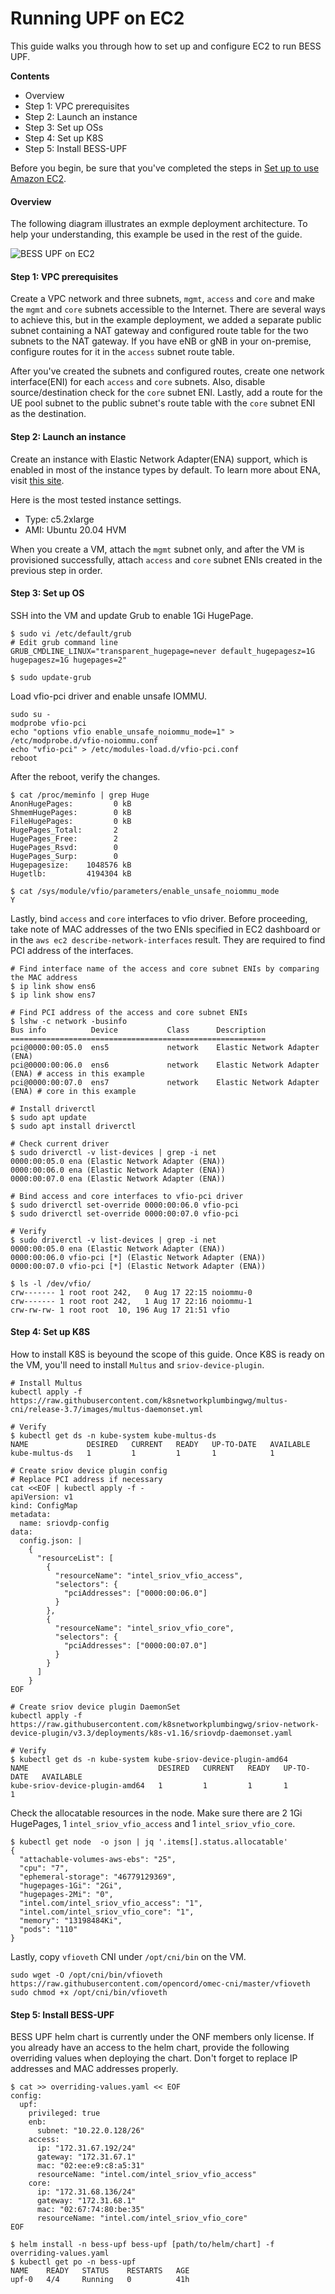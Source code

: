 <!--
SPDX-License-Identifier: Apache-2.0
Copyright 2021 Open Networking Foundation
-->
# Running UPF on EC2

This guide walks you through how to set up and configure EC2 to run BESS UPF.

**Contents**
- Overview
- Step 1: VPC prerequisites
- Step 2: Launch an instance
- Step 3: Set up OSs
- Step 4: Set up K8S
- Step 5: Install BESS-UPF

Before you begin, be sure that you've completed the steps in [Set up to use Amazon EC2](https://docs.aws.amazon.com/AWSEC2/latest/UserGuide/get-set-up-for-amazon-ec2.html).

#### Overview

The following diagram illustrates an exmple deployment architecture. To help your understanding, this example be used in the rest of the guide.

![BESS UPF on EC2](images/bess-upf-on-ec2.svg "BESS UPF on EC2")


#### Step 1: VPC prerequisites

Create a VPC network and three subnets, `mgmt`, `access` and `core` and make the `mgmt` and `core` subnets accessible to the Internet. There are several ways to achieve this, but in the example deployment, we added a separate public subnet containing a NAT gateway and configured route table for the two subnets to the NAT gateway. If you have eNB or gNB in your on-premise, configure routes for it in the `access` subnet route table.

After you've created the subnets and configured routes, create one network interface(ENI) for each `access` and `core` subnets. Also, disable source/destination check for the `core` subnet ENI. Lastly, add a route for the UE pool subnet to the public subnet's route table with the `core` subnet ENI as the destination.

#### Step 2: Launch an instance

Create an instance with Elastic Network Adapter(ENA) support, which is enabled in most of the instance types by default. To learn more about ENA, visit [this site](https://docs.aws.amazon.com/AWSEC2/latest/UserGuide/enhanced-networking-ena.html).

Here is the most tested instance settings.
* Type: c5.2xlarge
* AMI: Ubuntu 20.04 HVM

When you create a VM, attach the `mgmt` subnet only, and after the VM is provisioned successfully, attach `access` and `core` subnet ENIs created in the previous step in order.

#### Step 3: Set up OS

SSH into the VM and update Grub to enable 1Gi HugePage.

```
$ sudo vi /etc/default/grub
# Edit grub command line
GRUB_CMDLINE_LINUX="transparent_hugepage=never default_hugepagesz=1G hugepagesz=1G hugepages=2"

$ sudo update-grub
```

Load vfio-pci driver and enable unsafe IOMMU.
```
sudo su -
modprobe vfio-pci
echo "options vfio enable_unsafe_noiommu_mode=1" > /etc/modprobe.d/vfio-noiommu.conf
echo "vfio-pci" > /etc/modules-load.d/vfio-pci.conf
reboot
```

After the reboot, verify the changes.
```
$ cat /proc/meminfo | grep Huge
AnonHugePages:         0 kB
ShmemHugePages:        0 kB
FileHugePages:         0 kB
HugePages_Total:       2
HugePages_Free:        2
HugePages_Rsvd:        0
HugePages_Surp:        0
Hugepagesize:    1048576 kB
Hugetlb:         4194304 kB

$ cat /sys/module/vfio/parameters/enable_unsafe_noiommu_mode
Y
```

Lastly, bind `access` and `core` interfaces to vfio driver.
Before proceeding, take note of MAC addresses of the two ENIs specified in EC2 dashboard or in the `aws ec2 describe-network-interfaces` result. They are required to find PCI address of the interfaces.

```
# Find interface name of the access and core subnet ENIs by comparing the MAC address
$ ip link show ens6
$ ip link show ens7

# Find PCI address of the access and core subnet ENIs
$ lshw -c network -businfo
Bus info          Device           Class      Description
=========================================================
pci@0000:00:05.0  ens5             network    Elastic Network Adapter (ENA)
pci@0000:00:06.0  ens6             network    Elastic Network Adapter (ENA) # access in this example
pci@0000:00:07.0  ens7             network    Elastic Network Adapter (ENA) # core in this example

# Install driverctl
$ sudo apt update
$ sudo apt install driverctl

# Check current driver
$ sudo driverctl -v list-devices | grep -i net
0000:00:05.0 ena (Elastic Network Adapter (ENA))
0000:00:06.0 ena (Elastic Network Adapter (ENA))
0000:00:07.0 ena (Elastic Network Adapter (ENA))

# Bind access and core interfaces to vfio-pci driver
$ sudo driverctl set-override 0000:00:06.0 vfio-pci
$ sudo driverctl set-override 0000:00:07.0 vfio-pci

# Verify
$ sudo driverctl -v list-devices | grep -i net
0000:00:05.0 ena (Elastic Network Adapter (ENA))
0000:00:06.0 vfio-pci [*] (Elastic Network Adapter (ENA))
0000:00:07.0 vfio-pci [*] (Elastic Network Adapter (ENA))

$ ls -l /dev/vfio/
crw------- 1 root root 242,   0 Aug 17 22:15 noiommu-0
crw------- 1 root root 242,   1 Aug 17 22:16 noiommu-1
crw-rw-rw- 1 root root  10, 196 Aug 17 21:51 vfio
```

#### Step 4: Set up K8S

How to install K8S is beyound the scope of this guide. Once K8S is ready on the VM, you'll need to install `Multus` and `sriov-device-plugin`.

```
# Install Multus
kubectl apply -f https://raw.githubusercontent.com/k8snetworkplumbingwg/multus-cni/release-3.7/images/multus-daemonset.yml

# Verify
$ kubectl get ds -n kube-system kube-multus-ds
NAME             DESIRED   CURRENT   READY   UP-TO-DATE   AVAILABLE
kube-multus-ds   1         1         1       1            1

# Create sriov device plugin config
# Replace PCI address if necessary
cat <<EOF | kubectl apply -f -
apiVersion: v1
kind: ConfigMap
metadata:
  name: sriovdp-config
data:
  config.json: |
    {
      "resourceList": [
        {
          "resourceName": "intel_sriov_vfio_access",
          "selectors": {
            "pciAddresses": ["0000:00:06.0"]
          }
        },
        {
          "resourceName": "intel_sriov_vfio_core",
          "selectors": {
            "pciAddresses": ["0000:00:07.0"]
          }
        }
      ]
    }
EOF

# Create sriov device plugin DaemonSet
kubectl apply -f https://raw.githubusercontent.com/k8snetworkplumbingwg/sriov-network-device-plugin/v3.3/deployments/k8s-v1.16/sriovdp-daemonset.yaml

# Verify
$ kubectl get ds -n kube-system kube-sriov-device-plugin-amd64
NAME                             DESIRED   CURRENT   READY   UP-TO-DATE   AVAILABLE
kube-sriov-device-plugin-amd64   1         1         1       1            1
```

Check the allocatable resources in the node. Make sure there are 2 1Gi HugePages, 1 `intel_sriov_vfio_access` and 1 `intel_sriov_vfio_core`.
```
$ kubectl get node  -o json | jq '.items[].status.allocatable'
{
  "attachable-volumes-aws-ebs": "25",
  "cpu": "7",
  "ephemeral-storage": "46779129369",
  "hugepages-1Gi": "2Gi",
  "hugepages-2Mi": "0",
  "intel.com/intel_sriov_vfio_access": "1",
  "intel.com/intel_sriov_vfio_core": "1",
  "memory": "13198484Ki",
  "pods": "110"
}
```

Lastly, copy `vfioveth` CNI under `/opt/cni/bin` on the VM.
```
sudo wget -O /opt/cni/bin/vfioveth https://raw.githubusercontent.com/opencord/omec-cni/master/vfioveth
sudo chmod +x /opt/cni/bin/vfioveth
```

#### Step 5: Install BESS-UPF

BESS UPF helm chart is currently under the ONF members only license. If you already have an access to the helm chart, provide the following overriding values when deploying the chart. Don't forget to replace IP addresses and MAC addresses properly.

```
$ cat >> overriding-values.yaml << EOF
config:
  upf:
    privileged: true
    enb:
      subnet: "10.22.0.128/26"
    access:
      ip: "172.31.67.192/24"
      gateway: "172.31.67.1"
      mac: "02:ee:e9:c8:a5:31"
      resourceName: "intel.com/intel_sriov_vfio_access"
    core:
      ip: "172.31.68.136/24"
      gateway: "172.31.68.1"
      mac: "02:67:74:80:be:35"
      resourceName: "intel.com/intel_sriov_vfio_core"
EOF

$ helm install -n bess-upf bess-upf [path/to/helm/chart] -f overriding-values.yaml
$ kubectl get po -n bess-upf
NAME    READY   STATUS    RESTARTS   AGE
upf-0   4/4     Running   0          41h
```
